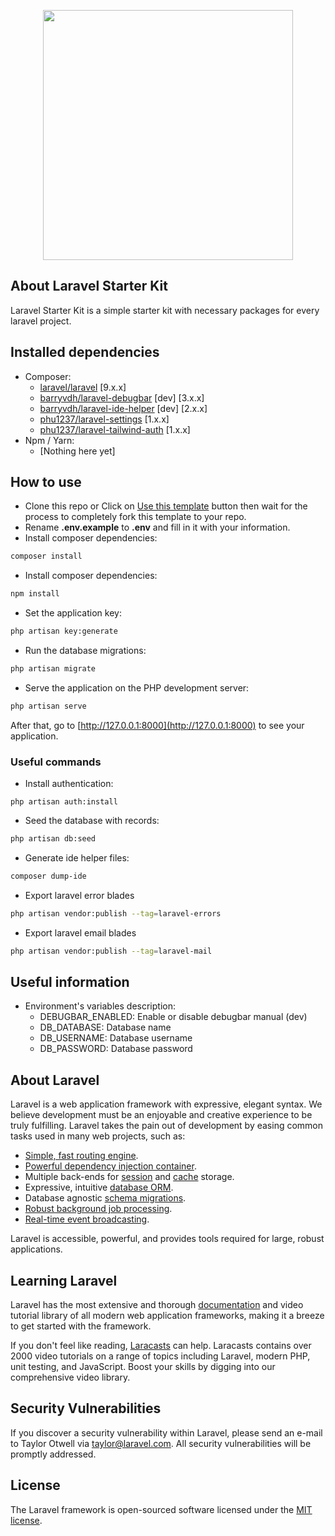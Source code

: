 <p align="center"><a href="https://laravel.com" target="_blank"><img src="https://raw.githubusercontent.com/laravel/art/master/logo-lockup/5%20SVG/2%20CMYK/1%20Full%20Color/laravel-logolockup-cmyk-red.svg" width="400"></a></p>

## About Laravel Starter Kit

Laravel Starter Kit is a simple starter kit with necessary packages for every laravel project.

## Installed dependencies

- Composer:
  - [laravel/laravel](https://github.com/laravel/laravel) [9.x.x]
  - [barryvdh/laravel-debugbar](https://github.com/barryvdh/laravel-debugbar) [dev] [3.x.x]
  - [barryvdh/laravel-ide-helper](https://github.com/barryvdh/laravel-ide-helper) [dev] [2.x.x]
  - [phu1237/laravel-settings](https://github.com/Phu1237/laravel-settings) [1.x.x]
  - [phu1237/laravel-tailwind-auth](https://github.com/Phu1237/laravel-tailwind-auth) [1.x.x]
- Npm / Yarn:
  - [Nothing here yet]

## How to use

- Clone this repo or Click on [Use this template](https://github.com/Phu1237/laravel-starter-kit/generate) button then wait for the process to completely fork this template to your repo.
- Rename **.env.example** to **.env** and fill in it with your information.
- Install composer dependencies:

```bash
composer install
```

- Install composer dependencies:

```bash
npm install
```

- Set the application key:

```bash
php artisan key:generate
```

- Run the database migrations:

```bash
php artisan migrate
```

- Serve the application on the PHP development server:

```bash
php artisan serve
```

After that, go to [http://127.0.0.1:8000](http://127.0.0.1:8000) to see your application.

### Useful commands

- Install authentication:

```shell
php artisan auth:install
```

- Seed the database with records:

```bash
php artisan db:seed
```

- Generate ide helper files:

```bash
composer dump-ide
```

- Export laravel error blades

```bash
php artisan vendor:publish --tag=laravel-errors
```

- Export laravel email blades

```bash
php artisan vendor:publish --tag=laravel-mail
```

## Useful information

- Environment's variables description:
  - DEBUGBAR_ENABLED: Enable or disable debugbar manual (dev)
  - DB_DATABASE: Database name
  - DB_USERNAME: Database username
  - DB_PASSWORD: Database password

## About Laravel

Laravel is a web application framework with expressive, elegant syntax. We believe development must be an enjoyable and creative experience to be truly fulfilling. Laravel takes the pain out of development by easing common tasks used in many web projects, such as:

- [Simple, fast routing engine](https://laravel.com/docs/routing).
- [Powerful dependency injection container](https://laravel.com/docs/container).
- Multiple back-ends for [session](https://laravel.com/docs/session) and [cache](https://laravel.com/docs/cache) storage.
- Expressive, intuitive [database ORM](https://laravel.com/docs/eloquent).
- Database agnostic [schema migrations](https://laravel.com/docs/migrations).
- [Robust background job processing](https://laravel.com/docs/queues).
- [Real-time event broadcasting](https://laravel.com/docs/broadcasting).

Laravel is accessible, powerful, and provides tools required for large, robust applications.

## Learning Laravel

Laravel has the most extensive and thorough [documentation](https://laravel.com/docs) and video tutorial library of all modern web application frameworks, making it a breeze to get started with the framework.

If you don't feel like reading, [Laracasts](https://laracasts.com) can help. Laracasts contains over 2000 video tutorials on a range of topics including Laravel, modern PHP, unit testing, and JavaScript. Boost your skills by digging into our comprehensive video library.

## Security Vulnerabilities

If you discover a security vulnerability within Laravel, please send an e-mail to Taylor Otwell via [taylor@laravel.com](mailto:taylor@laravel.com). All security vulnerabilities will be promptly addressed.

## License

The Laravel framework is open-sourced software licensed under the [MIT license](https://opensource.org/licenses/MIT).
